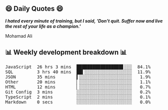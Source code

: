 ## 😄 Daily Quotes 😄

_**I hated every minute of training, but I said, 'Don't quit. Suffer now and live the rest of your life as a champion.'**_

Mohamad Ali

## 📊 Weekly development breakdown 📊

<pre>JavaScript  26 hrs 3 mins  █████████████████▋░░░  84.1%
SQL         3 hrs 40 mins  ██▍░░░░░░░░░░░░░░░░░░  11.9%
JSON        35 mins        ▍░░░░░░░░░░░░░░░░░░░░   1.9%
Other       20 mins        ▏░░░░░░░░░░░░░░░░░░░░   1.1%
HTML        12 mins        ▏░░░░░░░░░░░░░░░░░░░░   0.7%
Git Config  3 mins         ░░░░░░░░░░░░░░░░░░░░░   0.2%
TypeScript  2 mins         ░░░░░░░░░░░░░░░░░░░░░   0.1%
Markdown    0 secs         ░░░░░░░░░░░░░░░░░░░░░   0.0%</pre>